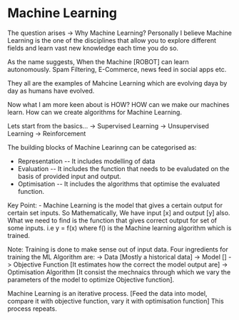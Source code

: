# Machine Learning

The question arises -> Why Machine Learning?
Personally I believe Machine Learning is the one of the disciplines that allow you to explore different fields and learn vast new knowledge each time you do so.

As the name suggests, When the Machine [ROBOT] can learn autonomously.
Spam Filtering, E-Commerce, news feed in social apps etc.

They all are the examples of Mahcine Learning which are evolving daya by day as humans have evolved.

Now what I am more keen about is HOW?
HOW can we make our machines learn. How can we create algorithms for Machine Learning.

Lets start from the basics...
-> Supervised Learning
-> Unsupervised Learning
-> Reinforcement

The building blocks of Machine Learinng can be categorised as:
- Representation -- It includes modelling of data 
- Evaluation -- It includes the function that needs to be evaludated on the basis of provided input and output.
- Optimisation -- It includes the algorithms that optimise the evaluated function.

Key Point: - Machine Learning is the model that gives a certain output for certain set inputs.
So Mathematically, We have input [x] and output [y] also. What we need to find is the function that gives correct output for set of some inputs.
i.e 			y = f(x)  where f() is the Machine learning algorithm which is trained.

Note: Training is done to make sense out of input data.
Four ingredients for training the ML Algorithm are:
-> Data [Mostly a historical data]
-> Model []
-> Objective Function [It estimates how the correct the model output are]
-> Optimisation Algorithm [It consist the mechnaics through which we vary the parameters of the model to optimize Objective function].

Machine Learning is an iterative process.
[Feed the data into model, compare it with objective function, vary it with optimisation function] This process repeats.